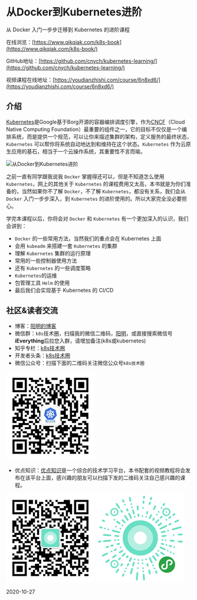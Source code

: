 # 从Docker到Kubernetes进阶
从 Docker 入门一步步迁移到 Kubernetes 的进阶课程

在线浏览：[https://www.qikqiak.com/k8s-book](https://www.qikqiak.com/k8s-book/)

GitHub地址：[https://github.com/cnych/kubernetes-learning/](https://github.com/cnych/kubernetes-learning/)

视频课程在线地址：[https://youdianzhishi.com/course/6n8xd6/](https://youdianzhishi.com/course/6n8xd6/)


## 介绍

[Kubernetes](http://kubernetes.io/)是Google基于Borg开源的容器编排调度引擎，作为[CNCF](http://cncf.io/)（Cloud Native Computing Foundation）最重要的组件之一，它的目标不仅仅是一个编排系统，而是提供一个规范，可以让你来描述集群的架构，定义服务的最终状态，`Kubernetes` 可以帮你将系统自动地达到和维持在这个状态。`Kubernetes` 作为云原生应用的基石，相当于一个云操作系统，其重要性不言而喻。

![从Docker到Kubernetes进阶](http://sdn.haimaxy.com/covers/2018/4/21/c4082e0f09c746aa848279a2567cffed.png)

之前一直有同学跟我说我 `Docker` 掌握得还可以，但是不知道怎么使用 `Kubernetes`，网上的其他关于 `Kubernetes` 的课程费用又太高，本书就是为你们准备的，当然如果你不了解 `Docker`，不了解 `Kubernetes`，都没有关系，我们会从 `Docker` 入门一步步深入，到 `Kubernetes` 的进阶使用的。所以大家完全没必要担心。

学完本课程以后，你将会对 `Docker` 和 `Kubernetes` 有一个更加深入的认识，我们会讲到：

* `Docker` 的一些常用方法，当然我们的重点会在 Kubernetes 上面
* 会用 `kubeadm` 来搭建一套 `Kubernetes` 的集群
* 理解 `Kubernetes` 集群的运行原理
* 常用的一些控制器使用方法
* 还有 `Kubernetes` 的一些调度策略
* `Kubernetes`的运维
* 包管理工具 `Helm` 的使用
* 最后我们会实现基于 Kubernetes 的 CI/CD


## 社区&读者交流

* 博客：[阳明的博客](https://qikqiak.com/)
* 微信群：`k8s`技术圈，扫描我的微信二维码，[阳明](https://qikqiak.com/page/about/)，或直接搜索微信号**iEverything**后拉您入群，请增加备注(k8s或kubernetes)
* 知乎专栏：[k8s技术圈](https://zhuanlan.zhihu.com/kube100)
* 开发者头条：[k8s技术圈](https://toutiao.io/subjects/268333)
* 微信公众号：扫描下面的二维码关注微信公众号`k8s技术圈`

![k8s公众帐号](./docs/images/k8s-qrcode.png)

* 优点知识：[优点知识](https://youdianzhishi.com/)是一个综合的技术学习平台，本书配套的视频教程将会发布在该平台上面，感兴趣的朋友可以扫描下发的二维码关注自己感兴趣的课程。

![优点知识服务号](./docs/images/ydzs-qrcode.png)
![优点知识小程序](./docs/images/ydzs-xcx.png)

2020-10-27

